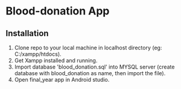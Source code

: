 # Blood-donation App

## Installation

1. Clone repo to your local machine in localhost directory (eg: C:/xampp/htdocs).
2. Get Xampp installed and running.
3. Import database 'blood_donation.sql' into MYSQL server (create database with blood_donation as name, then import the file).
4. Open final_year app in Android studio.
